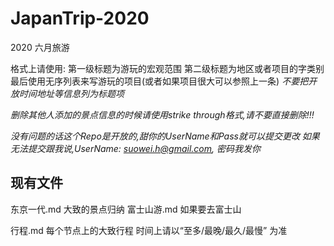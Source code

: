 # JapanTrip-2020
2020 六月旅游 

格式上请使用:
  第一级标题为游玩的宏观范围
  第二级标题为地区或者项目的字类别
  最后使用无序列表来写游玩的项目(或者如果项目很大可以参照上一条)
  *不要把开放时间地址等信息列为标题项*

*删除其他人添加的景点信息的时候请使用strike through格式,请不要直接删除!!!*

*没有问题的话这个Repo是开放的,甜你的UserName和Pass就可以提交更改*
*如果无法提交跟我说,UserName: suowei.h@gmail.com, 密码我发你*

## 现有文件
  东京一代.md 
    大致的景点归纳
  富士山游.md 
    如果要去富士山
  
  行程.md 
    每个节点上的大致行程
    时间上请以“至多/最晚/最久/最慢” 为准


